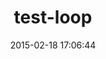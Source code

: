 ---
layout: post
title:  "test-loop"
repo:   "sunaku/test-loop"
date:   2015-02-18 17:06:44
gemurl: http://github.com/sunaku/test-loop
---